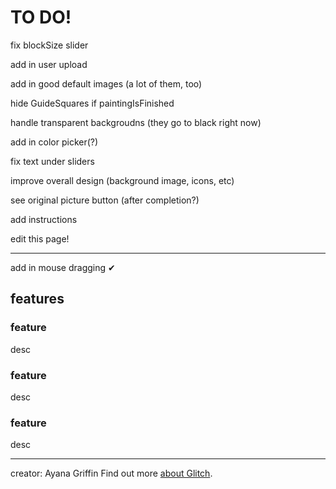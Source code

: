 TO DO!
=================
fix blockSize slider



add in user upload

add in good default images (a lot of them, too)

hide GuideSquares if paintingIsFinished

handle transparent backgroudns (they go to black right now)

add in color picker(?)

fix text under sliders

improve overall design (background image, icons, etc)

see original picture button (after completion?)

add instructions

edit this page!

-------------------------
add in mouse dragging ✔



features
-----------


### feature 
desc

### feature 
desc

### feature 
desc






-------------------


creator: Ayana Griffin
Find out more [about Glitch](https://glitch.com/about).